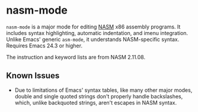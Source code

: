# nasm-mode

`nasm-mode` is a major mode for editing [NASM][nasm] x86 assembly
programs. It includes syntax highlighting, automatic indentation, and
imenu integration. Unlike Emacs' generic `asm-mode`, it understands
NASM-specific syntax. Requires Emacs 24.3 or higher.

The instruction and keyword lists are from NASM 2.11.08.

## Known Issues

* Due to limitations of Emacs' syntax tables, like many other major
  modes, double and single quoted strings don't properly handle
  backslashes, which, unlike backquoted strings, aren't escapes in
  NASM syntax.


[nasm]: http://www.nasm.us/
